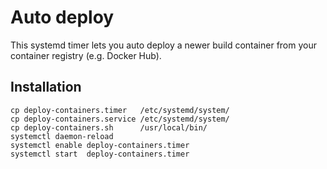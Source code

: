 # Auto deploy

This systemd timer lets you auto deploy a newer build container from your container registry (e.g. Docker Hub).

## Installation

```shell
cp deploy-containers.timer   /etc/systemd/system/
cp deploy-containers.service /etc/systemd/system/
cp deploy-containers.sh      /usr/local/bin/
systemctl daemon-reload
systemctl enable deploy-containers.timer
systemctl start  deploy-containers.timer

```


